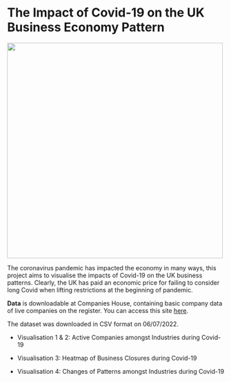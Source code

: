 # The Impact of Covid-19 on the UK Business Economy Pattern 

<img src="https://blog.yelp.com/wp-content/uploads/2020/04/Generic-COVID-Banner.png" align="center" width="500"/></a>

The coronavirus pandemic has impacted the economy in many ways, this project aims to visualise the impacts of Covid-19 on the UK business patterns. Clearly, the UK has paid an economic price for failing to consider long Covid when lifting restrictions at the beginning of pandemic.

**Data** is downloadable at Companies House, containing basic company data of live companies on the register. You can access this site [here](http://download.companieshouse.gov.uk/en_output.html). 

The dataset was downloaded in CSV format on 06/07/2022.

- Visualisation 1 & 2: Active Companies amongst Industries during Covid-19 

- Visualisation 3: Heatmap of Business Closures during Covid-19 

- Visualisation 4: Changes of Patterns amongst Industries during Covid-19 

